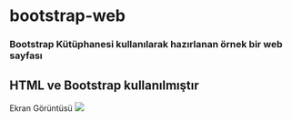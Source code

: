 # bootstrap-web
<h3>Bootstrap Kütüphanesi kullanılarak hazırlanan örnek bir web sayfası</h3>
<h2>HTML ve Bootstrap kullanılmıştır</h2>

Ekran Görüntüsü
<img src="Bootstrap screen.gif"/>
